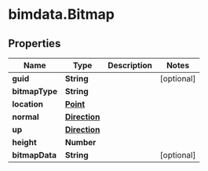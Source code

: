 # bimdata.Bitmap

## Properties
Name | Type | Description | Notes
------------ | ------------- | ------------- | -------------
**guid** | **String** |  | [optional] 
**bitmapType** | **String** |  | 
**location** | [**Point**](Point.md) |  | 
**normal** | [**Direction**](Direction.md) |  | 
**up** | [**Direction**](Direction.md) |  | 
**height** | **Number** |  | 
**bitmapData** | **String** |  | [optional] 


